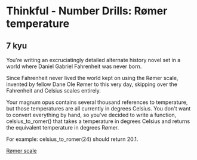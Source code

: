 # Thinkful - Number Drills: Rømer temperature
## 7 kyu

You're writing an excruciatingly detailed alternate history novel set in a world where Daniel Gabriel Fahrenheit was never born.

Since Fahrenheit never lived the world kept on using the Rømer scale, invented by fellow Dane Ole Rømer to this very day, skipping over the Fahrenheit and Celsius scales entirely.

Your magnum opus contains several thousand references to temperature, but those temperatures are all currently in degrees Celsius. You don't want to convert everything by hand, so you've decided to write a function, celsius_to_romer() that takes a temperature in degrees Celsius and returns the equivalent temperature in degrees Rømer.

For example: celsius_to_romer(24) should return 20.1.


[Rømer scale](https://en.wikipedia.org/wiki/R%C3%B8mer_scale)